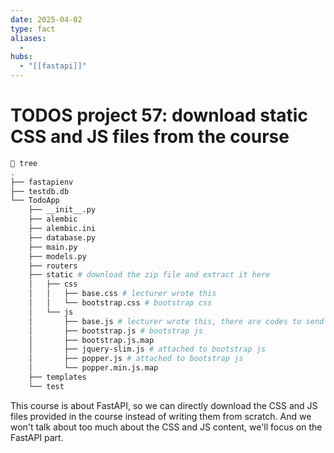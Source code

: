 ```yaml
---
date: 2025-04-02
type: fact
aliases:
  -
hubs:
  - "[[fastapi]]"
---
```


# TODOS project 57: download static CSS and JS files from the course

```sh
 tree
.
├── fastapienv
├── testdb.db
└── TodoApp
    ├── __init__.py
    ├── alembic
    ├── alembic.ini
    ├── database.py
    ├── main.py
    ├── models.py
    ├── routers
    ├── static # download the zip file and extract it here
    │   ├── css
    │   │   ├── base.css # lecturer wrote this
    │   │   └── bootstrap.css # bootstrap css
    │   └── js
    │       ├── base.js # lecturer wrote this, there are codes to send requests to the backend, we'll go through it in the following topics
    │       ├── bootstrap.js # bootstrap js
    │       ├── bootstrap.js.map
    │       ├── jquery-slim.js # attached to bootstrap js
    │       ├── popper.js # attached to bootstrap js
    │       └── popper.min.js.map
    ├── templates
    └── test

```
This course is about FastAPI, so we can directly download the CSS and JS files provided in the course instead of writing them from scratch.
And we won't talk about too much about the CSS and JS content, we'll focus on the FastAPI part.


